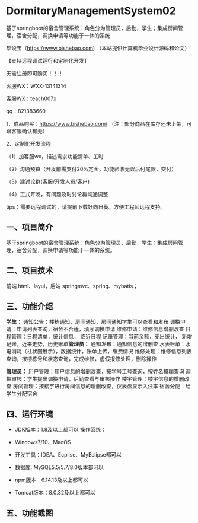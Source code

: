 # DormitoryManagementSystem02
 基于springboot的宿舍管理系统：角色分为管理员，后勤，学生；集成房间管理，宿舍分配，调换申请等功能于一体的系统

毕设宝（https://www.bishebao.com) （本站提供计算机毕业设计源码和论文）

【支持远程调试运行和定制化开发】

无需注册即可购买！！！

客服WX：WXX-13141314

客服WX：teach007x

qq：821383660


1、成品购买：https://www.bishebao.com/ （注：部分商品在库存还未上架，可跟客服确认有无）

2、定制化开发流程

（1）加客服wx，描述需求功能清单、工时

（2）沟通预算（开发前需支付20%定金，功能验收无误后付尾款，交付）

（3）建讨论群(客服/开发人员/客户)

（4）正式开发，有问题及时讨论群沟通调整

tips：需要远程调试的，请提前下载好向日葵。方便工程师远程支持。
<h2>一、项目简介</h2>
基于springboot的宿舍管理系统：角色分为管理员，后勤，学生；集成房间管理，宿舍分配，调换申请等功能于一体的系统。
<h2>二、项目技术</h2>
前端 html、layui，后端 springmvc、spring、mybatis；
<h2>三、功能介绍</h2>
<div class="markdown-heading" dir="auto">
<div class="markdown-heading" dir="auto"><strong>学生：</strong>
通知公告：楼栋通知，房间通知，房间通知学生可以查看和发布
调换申请：申请列表查询，宿舍不合适，填写调换申请
维修申请：维修信息增删改查
日程管理：日程清单，统计信息， 临近日程
记账管理：当前余额，支出统计， 新增记账，近来走势，历史账单<strong>管理员：</strong>
通知发布：通知信息的增删查
水表账单：水电消耗（柱状图展示），数据统计，账单上传，缴费情况
维修处理：维修信息列表查询，按楼栋号和状态查询，完成维修，虚假报修处理，删除操作

<strong>管理员：</strong>
用户管理：用户信息的增删改查，按学号工号查询，按姓名模糊查询
调换审核：学生提出调换申请，后勤查看与审核操作
楼宇管理：楼宇信息的增删改查
房间管理：按楼宇进行房间信息的增删改查，仪表盘显示入住率
宿舍分配：给学生分配宿舍

</div>
</div>
<h2>四、运行环境</h2>
<ul dir="auto">
 	<li>
<p dir="auto">JDK版本：1.8及以上都可以 操作系统：</p>
</li>
 	<li>
<p dir="auto">Windows7/10、MacOS</p>
</li>
 	<li>
<p dir="auto">开发工具：IDEA、Ecplise、MyEclipse都可以</p>
</li>
 	<li>
<p dir="auto">数据库: MySQL5.5/5.7/8.0版本都可以</p>
</li>
 	<li>
<p dir="auto">npm版本：6.14.13及以上都可以</p>
</li>
 	<li>
<p dir="auto">Tomcat版本：8.0.32及以上都可以</p>
</li>
</ul>
<h2>五、功能截图</h2>
<img class="aligncenter size-full wp-image" src="https://www.bishebao.com/wp-content/uploads/2024/07/Java毕业设计-基于springboot的宿舍管理系统/result/image_1_1.png" alt="" />
<img class="aligncenter size-full wp-image" src="https://www.bishebao.com/wp-content/uploads/2024/07/Java毕业设计-基于springboot的宿舍管理系统/result/image_2_2.png" alt="" />
<img class="aligncenter size-full wp-image" src="https://www.bishebao.com/wp-content/uploads/2024/07/Java毕业设计-基于springboot的宿舍管理系统/result/image_3_3.png" alt="" />
<img class="aligncenter size-full wp-image" src="https://www.bishebao.com/wp-content/uploads/2024/07/Java毕业设计-基于springboot的宿舍管理系统/result/image_4_4.png" alt="" />
<img class="aligncenter size-full wp-image" src="https://www.bishebao.com/wp-content/uploads/2024/07/Java毕业设计-基于springboot的宿舍管理系统/result/image_5_5.png" alt="" />
<img class="aligncenter size-full wp-image" src="https://www.bishebao.com/wp-content/uploads/2024/07/Java毕业设计-基于springboot的宿舍管理系统/result/image_6_6.png" alt="" />
<img class="aligncenter size-full wp-image" src="https://www.bishebao.com/wp-content/uploads/2024/07/Java毕业设计-基于springboot的宿舍管理系统/result/image_7_7.png" alt="" />
<img class="aligncenter size-full wp-image" src="https://www.bishebao.com/wp-content/uploads/2024/07/Java毕业设计-基于springboot的宿舍管理系统/result/image_8_8.png" alt="" />
<img class="aligncenter size-full wp-image" src="https://www.bishebao.com/wp-content/uploads/2024/07/Java毕业设计-基于springboot的宿舍管理系统/result/image_9_9.png" alt="" />